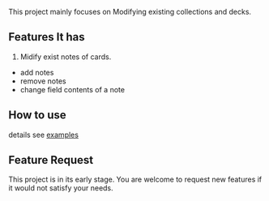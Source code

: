 This project mainly focuses on Modifying existing collections and decks.

## Features It has
1. Midify exist notes of cards.
- add notes
- remove notes
- change field contents of a note
## How to use
details see [examples](examples)
## Feature Request
This project is in its early stage. You are welcome to request new features if it would not
satisfy your needs. 
